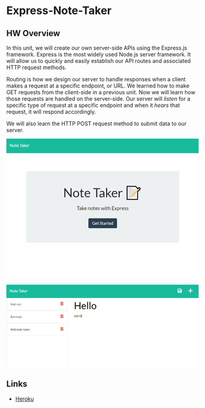 # Express-Note-Taker

## HW Overview

In this unit, we will create our own server-side APIs using the Express.js framework. Express is the most widely used Node.js server framework. It will allow us to quickly and easily establish our API routes and associated HTTP request methods.

Routing is how we design our server to handle responses when a client makes a request at a specific endpoint, or URL. We learned how to make GET requests from the client-side in a previous unit. Now we will learn how those requests are handled on the server-side. Our server will _listen_ for a specific type of request at a specific endpoint and when it _hears_ that request, it will respond accordingly.

We will also learn the HTTP POST request method to submit data to our server.

![image](./img/notetaker1.png)


![image](./img/notetaker2.png)

## Links

* [Heroku](https://expressjs.com/)



